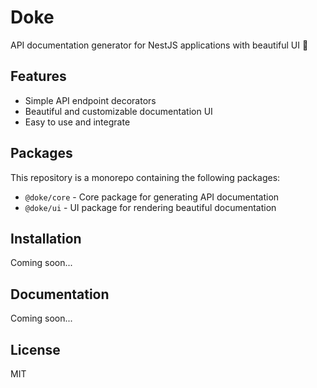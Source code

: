 # Doke

API documentation generator for NestJS applications with beautiful UI 🎨

## Features

- Simple API endpoint decorators
- Beautiful and customizable documentation UI
- Easy to use and integrate

## Packages

This repository is a monorepo containing the following packages:

- `@doke/core` - Core package for generating API documentation
- `@doke/ui` - UI package for rendering beautiful documentation

## Installation

Coming soon...

## Documentation

Coming soon...

## License

MIT
